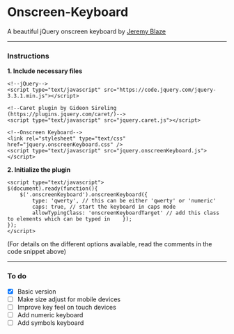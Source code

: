 # Onscreen-Keyboard
A beautiful jQuery onscreen keyboard by [Jeremy Blaze](https://jeremyblaze.com)

***

### Instructions

**1. Include necessary files**

```
<!--jQuery-->
<script type="text/javascript" src="https://code.jquery.com/jquery-3.3.1.min.js"></script>

<!--Caret plugin by Gideon Sireling (https://plugins.jquery.com/caret/)-->
<script type="text/javascript" src="jquery.caret.js"></script>

<!--Onscreen Keyboard-->
<link rel="stylesheet" type="text/css" href="jquery.onscreenKeyboard.css" />
<script type="text/javascript" src="jquery.onscreenKeyboard.js"></script>
```


**2. Initialize the plugin**

```
<script type="text/javascript">
$(document).ready(function(){
    $('.onscreenKeyboard').onscreenKeyboard({
        type: 'qwerty', // this can be either 'qwerty' or 'numeric'
        caps: true, // start the keyboard in caps mode
        allowTypingClass: 'onscreenKeyboardTarget' // add this class to elements which can be typed in    });
});
</script>
```

(For details on the different options available, read the comments in the code snippet above)

***

### To do

- [x] Basic version
- [ ] Make size adjust for mobile devices
- [ ] Improve key feel on touch devices
- [ ] Add numeric keyboard
- [ ] Add symbols keyboard